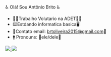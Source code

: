 ♿ Olá! Sou Antõnio Brito ♿

- 👨‍🦽​Trabalho Volutario na ADET👩‍🦽​
- ⌨️​Estdando informatica basica🖥️​
- 📧​Contato email: brtoliveira2015@gmail.com📧​
- 🚹​ Pronouns: 🦽​ele/dele🦽​

<div>
  <a href="https://github.com/antonio9905/antonio990">
<img heght="180em" src="https://github-readme-stats.vercel.app/apl/top-langs/?username="/>
<img heght="180em" src="https://github-readme-stats.vercel.app/apl/top-langs/?username="/>
</div>
